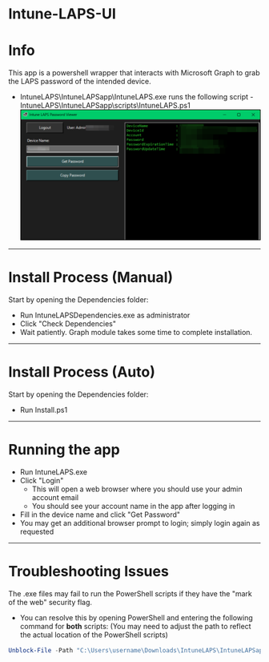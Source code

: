 # Intune-LAPS-UI
# Info

This app is a powershell wrapper that interacts with Microsoft Graph to grab the LAPS password of the intended device.
- IntuneLAPS\IntuneLAPSapp\IntuneLAPS.exe runs the following script - IntuneLAPS\IntuneLAPSapp\scripts\IntuneLAPS.ps1
![Alt text](https://github.com/spicyrice2077/Intune-LAPS-UI/blob/main/Preview.png)
---

# Install Process (Manual)

Start by opening the Dependencies folder:

- Run IntuneLAPSDependencies.exe as administrator
- Click "Check Dependencies"
- Wait patiently. Graph module takes some time to complete installation.

---

# Install Process (Auto)

Start by opening the Dependencies folder:

- Run Install.ps1
  
---

# Running the app

- Run IntuneLAPS.exe
- Click "Login"
    - This will open a web browser where you should use your admin account email
    - You should see your account name in the app after logging in
- Fill in the device name and click "Get Password"
- You may get an additional browser prompt to login; simply login again as requested
---

# Troubleshooting Issues

The .exe files may fail to run the PowerShell scripts if they have the "mark of the web" security flag.
- You can resolve this by opening PowerShell and entering the following command for **both** scripts: (You may need to adjust the path to reflect the actual location of the PowerShell scripts)

```powershell
Unblock-File -Path "C:\Users\username\Downloads\IntuneLAPS\IntuneLAPSapp\scripts\IntuneLAPS_Dependencies.ps1"
```
